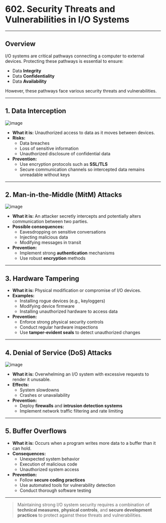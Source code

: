 # 602. Security Threats and Vulnerabilities in I/O Systems

---

## Overview

I/O systems are critical pathways connecting a computer to external devices. Protecting these pathways is essential to ensure:

- Data **Integrity**
- Data **Confidentiality**
- Data **Availability**

However, these pathways face various security threats and vulnerabilities.

---

## 1. Data Interception

![image](https://github.com/user-attachments/assets/28835f80-ba67-4f0d-a01a-8ac26eac04c9)

- **What it is:** Unauthorized access to data as it moves between devices.
- **Risks:**  
  - Data breaches  
  - Loss of sensitive information  
  - Unauthorized disclosure of confidential data
- **Prevention:**  
  - Use encryption protocols such as **SSL/TLS**  
  - Secure communication channels so intercepted data remains unreadable without keys

---

## 2. Man-in-the-Middle (MitM) Attacks

![image](https://github.com/user-attachments/assets/e2dc3be4-761c-4913-ae82-5165f9c504c6)

- **What it is:** An attacker secretly intercepts and potentially alters communication between two parties.
- **Possible consequences:**  
  - Eavesdropping on sensitive conversations  
  - Injecting malicious data  
  - Modifying messages in transit
- **Prevention:**  
  - Implement strong **authentication** mechanisms  
  - Use robust **encryption** methods

---

## 3. Hardware Tampering

- **What it is:** Physical modification or compromise of I/O devices.
- **Examples:**  
  - Installing rogue devices (e.g., keyloggers)  
  - Modifying device firmware  
  - Installing unauthorized hardware to access data
- **Prevention:**  
  - Enforce strong physical security controls  
  - Conduct regular hardware inspections  
  - Use **tamper-evident seals** to detect unauthorized changes

---

## 4. Denial of Service (DoS) Attacks

![image](https://github.com/user-attachments/assets/2ffd11c4-d9ab-472e-a814-5c529bdaff99)

- **What it is:** Overwhelming an I/O system with excessive requests to render it unusable.
- **Effects:**  
  - System slowdowns  
  - Crashes or unavailability
- **Prevention:**  
  - Deploy **firewalls** and **intrusion detection systems**  
  - Implement network traffic filtering and rate limiting

---

## 5. Buffer Overflows

- **What it is:** Occurs when a program writes more data to a buffer than it can hold.
- **Consequences:**  
  - Unexpected system behavior  
  - Execution of malicious code  
  - Unauthorized system access
- **Prevention:**  
  - Follow **secure coding practices**  
  - Use automated tools for vulnerability detection  
  - Conduct thorough software testing

---

> Maintaining strong I/O system security requires a combination of **technical measures**, **physical controls**, and **secure development practices** to protect against these threats and vulnerabilities.

